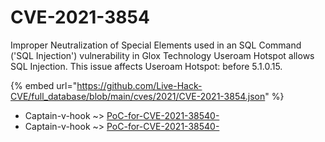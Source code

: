 # CVE-2021-3854

Improper Neutralization of Special Elements used in an SQL Command ('SQL Injection') vulnerability in Glox Technology Useroam Hotspot allows SQL Injection. This issue affects Useroam Hotspot: before 5.1.0.15.

{% embed url="https://github.com/Live-Hack-CVE/full_database/blob/main/cves/2021/CVE-2021-3854.json" %}


* Captain-v-hook ~> [PoC-for-CVE-2021-38540-](https://www.alice-snow.ru/2021/database/cve-2021-3854/poc-for-cve-2021-38540--captain-v-hook)
* Captain-v-hook ~> [PoC-for-CVE-2021-38540-](https://www.alice-snow.ru/2021/database/cve-2021-3854/poc-for-cve-2021-38540--captain-v-hook)